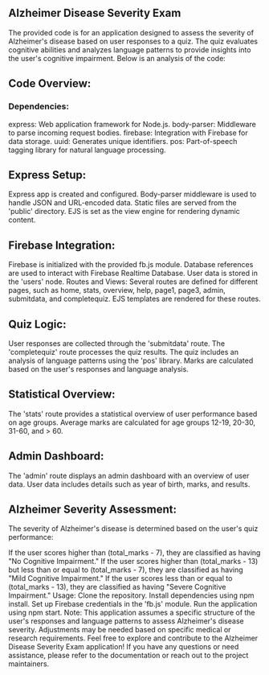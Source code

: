 ## Alzheimer Disease Severity Exam
The provided code is for an application designed to assess the severity of Alzheimer's disease based on user responses to a quiz. The quiz evaluates cognitive abilities and analyzes language patterns to provide insights into the user's cognitive impairment. Below is an analysis of the code:

##  Code Overview:
###  Dependencies:
express: Web application framework for Node.js.
body-parser: Middleware to parse incoming request bodies.
firebase: Integration with Firebase for data storage.
uuid: Generates unique identifiers.
pos: Part-of-speech tagging library for natural language processing.

## Express Setup:
Express app is created and configured.
Body-parser middleware is used to handle JSON and URL-encoded data.
Static files are served from the 'public' directory.
EJS is set as the view engine for rendering dynamic content.
## Firebase Integration:
Firebase is initialized with the provided fb.js module.
Database references are used to interact with Firebase Realtime Database.
User data is stored in the 'users' node.
Routes and Views:
Several routes are defined for different pages, such as home, stats, overview, help, page1, page3, admin, submitdata, and completequiz.
EJS templates are rendered for these routes.
## Quiz Logic:
User responses are collected through the 'submitdata' route.
The 'completequiz' route processes the quiz results.
The quiz includes an analysis of language patterns using the 'pos' library.
Marks are calculated based on the user's responses and language analysis.
## Statistical Overview:
The 'stats' route provides a statistical overview of user performance based on age groups.
Average marks are calculated for age groups 12-19, 20-30, 31-60, and > 60.
## Admin Dashboard:
The 'admin' route displays an admin dashboard with an overview of user data.
User data includes details such as year of birth, marks, and results.
## Alzheimer Severity Assessment:
The severity of Alzheimer's disease is determined based on the user's quiz performance:

If the user scores higher than (total_marks - 7), they are classified as having "No Cognitive Impairment."
If the user scores higher than (total_marks - 13) but less than or equal to (total_marks - 7), they are classified as having "Mild Cognitive Impairment."
If the user scores less than or equal to (total_marks - 13), they are classified as having "Severe Cognitive Impairment."
Usage:
Clone the repository.
Install dependencies using npm install.
Set up Firebase credentials in the 'fb.js' module.
Run the application using npm start.
Note:
This application assumes a specific structure of the user's responses and language patterns to assess Alzheimer's disease severity.
Adjustments may be needed based on specific medical or research requirements.
Feel free to explore and contribute to the Alzheimer Disease Severity Exam application! If you have any questions or need assistance, please refer to the documentation or reach out to the project maintainers.